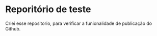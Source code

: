# Reporitório de teste

Criei esse repositorio, para verificar a funionalidade de publicação do Github.

